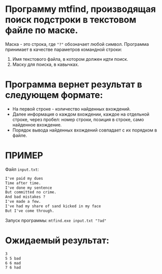 # Программу mtfind, производящая поиск подстроки в текстовом файле по маске.
Маска - это строка, где `"?"` обозначает любой символ.
Программа принимает в качестве параметров командной строки:
1. Имя текстового файла, в котором должен идти поиск.
2. Маску для поиска, в кавычках.

# Программа вернет результат в следующем формате:
* На первой строке - количество найденных вхождений.
* Далее информация о каждом вхождении, каждое на отдельной строке, через пробел: номер строки, позиция в строке, само найденное вхождение.
* Порядок вывода найденных вхождений совпадает с их порядком в файле.

# ПРИМЕР
Файл `input.txt`:
```txt
I've paid my dues
Time after time.
I've done my sentence
But committed no crime.
And bad mistakes ?
I've made a few.
I've had my share of sand kicked in my face
But I've come through.
```
Запуск программы: `mtfind.exe input.txt "?ad"`
# Ожидаемый результат:
```txt
3
5 5 bad
6 6 mad
7 6 had
```